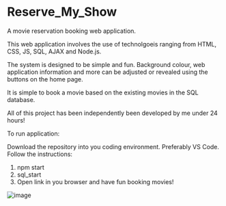 # Reserve_My_Show

A movie reservation booking web application.

This web application involves the use of technolgoeis ranging from HTML, CSS, JS, SQL, AJAX and Node.js.

The system is designed to be simple and fun. Background colour, web application information and more can be adjusted or revealed using the buttons on the home page.

It is simple to book a movie based on the existing movies in the SQL database.

All of this project has been independently been developed by me under 24 hours!

To run application:

Download the repository into you coding environment. Preferably VS Code.
Follow the instructions:
1. npm start
2. sql_start
3. Open link in you browser and have fun booking movies!



![image](https://user-images.githubusercontent.com/99183587/185076313-93a26b6b-2665-470d-b236-4a82ce45bc6d.png)
